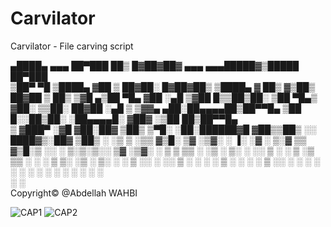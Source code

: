 # Carvilator
Carvilator - File carving script 


 ▄████▄  ▄▄▄      ██▀███  ██▒   █▓██▓██▓   ▄▄▄    ▄▄▄█████▓▒█████  ██▀███  
▒██▀ ▀█ ▒████▄   ▓██ ▒ ██▓██░   █▓██▓██▒  ▒████▄  ▓  ██▒ ▓▒██▒  ██▓██ ▒ ██▒
▒▓█    ▄▒██  ▀█▄ ▓██ ░▄█ ▒▓██  █▒▒██▒██░  ▒██  ▀█▄▒ ▓██░ ▒▒██░  ██▓██ ░▄█ ▒
▒▓▓▄ ▄██░██▄▄▄▄██▒██▀▀█▄   ▒██ █░░██▒██░  ░██▄▄▄▄█░ ▓██▓ ░▒██   ██▒██▀▀█▄  
▒ ▓███▀ ░▓█   ▓██░██▓ ▒██▒  ▒▀█░ ░██░██████▓█   ▓██▒▒██▒ ░░ ████▓▒░██▓ ▒██▒
░ ░▒ ▒  ░▒▒   ▓▒█░ ▒▓ ░▒▓░  ░ ▐░ ░▓ ░ ▒░▓  ▒▒   ▓▒█░▒ ░░  ░ ▒░▒░▒░░ ▒▓ ░▒▓░
  ░  ▒    ▒   ▒▒ ░ ░▒ ░ ▒░  ░ ░░  ▒ ░ ░ ▒  ░▒   ▒▒ ░  ░     ░ ▒ ▒░  ░▒ ░ ▒░
░         ░   ▒    ░░   ░     ░░  ▒ ░ ░ ░   ░   ▒   ░     ░ ░ ░ ▒   ░░   ░ 
░ ░           ░  ░  ░          ░  ░     ░  ░    ░  ░          ░ ░    ░     
░                             ░                                            
                           Copyright© @Abdellah WAHBI               


![CAP1](https://github.com/AbdellahWB/Carvilator/assets/99265207/96fb95d7-7b61-4b5d-968d-f0b1f0ed2b77)
![CAP2](https://github.com/AbdellahWB/Carvilator/assets/99265207/15c764d1-5e32-4e5a-b1d2-3d763ee4b792)
